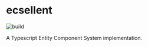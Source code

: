 # ecsellent
![build](https://github.com/ianseddon/ecsellent/workflows/Tests/badge.svg)

A Typescript Entity Component System implementation.
